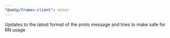 ```yaml
---
"@xmtp/frames-client": minor
---
```


Updates to the latest format of the proto message and tries to make safe for RN usage
